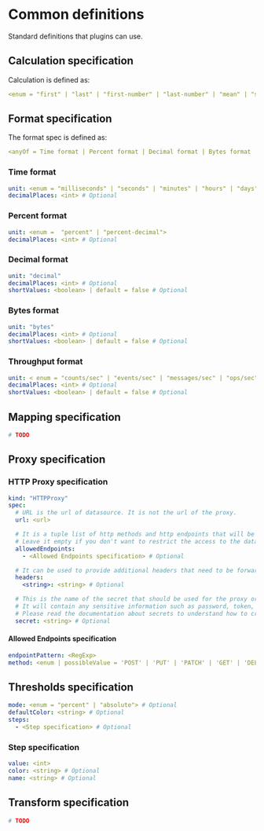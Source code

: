 # Common definitions

Standard definitions that plugins can use.

## Calculation specification

Calculation is defined as:

```yaml
<enum = "first" | "last" | "first-number" | "last-number" | "mean" | "sum" | "min" | "max"> # "last" is the default
```

## Format specification

The format spec is defined as:

```yaml
<anyOf = Time format | Percent format | Decimal format | Bytes format | Throughput format>
```

### Time format

```yaml
unit: <enum = "milliseconds" | "seconds" | "minutes" | "hours" | "days" | "weeks" | "months" | "years">
decimalPlaces: <int> # Optional
```

### Percent format

```yaml
unit: <enum =  "percent" | "percent-decimal">
decimalPlaces: <int> # Optional
```

### Decimal format

```yaml
unit: "decimal"
decimalPlaces: <int> # Optional
shortValues: <boolean> | default = false # Optional
```

### Bytes format

```yaml
unit: "bytes"
decimalPlaces: <int> # Optional
shortValues: <boolean> | default = false # Optional
```

### Throughput format

```yaml
unit: < enum = "counts/sec" | "events/sec" | "messages/sec" | "ops/sec" | "packets/sec" | "reads/sec" | "records/sec" | "requests/sec" | "rows/sec" | "writes/sec">
decimalPlaces: <int> # Optional
shortValues: <boolean> | default = false # Optional
```


## Mapping specification

```yaml
# TODO
```

## Proxy specification

### HTTP Proxy specification

```yaml
kind: "HTTPProxy"
spec:
  # URL is the url of datasource. It is not the url of the proxy.
  url: <url>

  # It is a tuple list of http methods and http endpoints that will be accessible.
  # Leave it empty if you don't want to restrict the access to the datasource.
  allowedEndpoints:
    - <Allowed Endpoints specification> # Optional

  # It can be used to provide additional headers that need to be forwarded when requesting the datasource
  headers:
    <string>: <string> # Optional

  # This is the name of the secret that should be used for the proxy or discovery configuration
  # It will contain any sensitive information such as password, token, certificate.
  # Please read the documentation about secrets to understand how to create one
  secret: <string> # Optional
```

#### Allowed Endpoints specification

```yaml
endpointPattern: <RegExp>
method: <enum | possibleValue = 'POST' | 'PUT' | 'PATCH' | 'GET' | 'DELETE'>
```

## Thresholds specification

```yaml
mode: <enum = "percent" | "absolute"> # Optional
defaultColor: <string> # Optional
steps:
  - <Step specification> # Optional
```

### Step specification

```yaml
value: <int>
color: <string> # Optional
name: <string> # Optional
```

## Transform specification

```yaml
# TODO
```